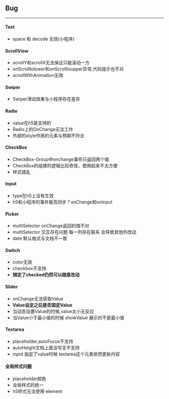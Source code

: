 ## Bug
-----

#### Text

* space 和 decode 无效(小程序)

#### ScrollView

* scrollY和scrollX无法保证只能滚动一方
* onScrolltolower和onScrolltoupper异常,代码提示也不对
* scrollWithAnimation无效

#### Swiper

* Swiper滑动效果与小程序存在差异

#### Radio

* value在h5是支持的
* Radio上的OnChange无法工作
* 外部的style作用的元素与预期不符合

#### CheckBox

* CheckBox-Group中onchange事件只返回两个值
* CheckBox的组建的逻辑比较奇怪，使用起来不太方便
* 样式错乱

#### Input
* type在h5上没有生效
* h5和小程序的事件能否同步？onChange和onInput

#### Picker

* multiSelector onChange返回的值不对
* multiSelector 交互存在问题 每一列存在联系 会导致其他列改动
* date 默认格式与文档不一致

#### Switch

* color无效
* checkbox不支持
* __绑定了checked仍然可以随意改动__

#### Slider

* onChange无法获取Value
* __Value设定之后是否固定Value__
* 当动态设置Value的时候,value太小无反应
* 当Value小于最小值的时候 showValue 展示的不是最小值

#### Textarea

* placeholder,autoFocus不支持
* autoHeight文档上面没写支不支持 
* input 指定了value时候 textarea这个元素依然更新内容

#### 全局样式问题
* placeholder颜色
* 全局样式的统一
* h5样式无法使用 element

